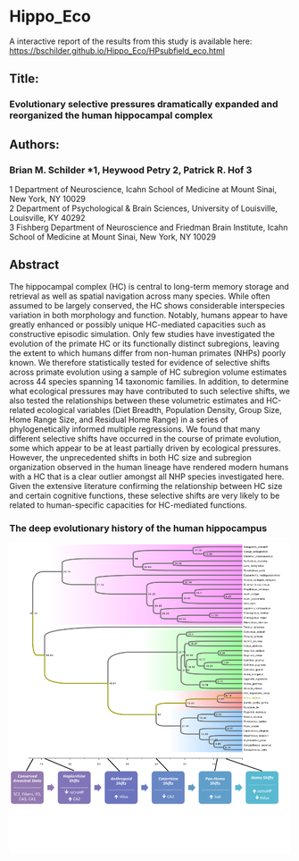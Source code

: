 # Hippo_Eco

A interactive report of the results from this study is available here:  
https://bschilder.github.io/Hippo_Eco/HPsubfield_eco.html


## Title:  
### Evolutionary selective pressures dramatically expanded and reorganized the human hippocampal complex  

## Authors:    
### Brian M. Schilder *1, Heywood Petry 2, Patrick R. Hof 3  
1 Department of Neuroscience, Icahn School of Medicine at Mount Sinai, New York, NY 10029  
2 Department of Psychological & Brain Sciences, University of Louisville, Louisville, KY 40292  
3 Fishberg Department of Neuroscience and Friedman Brain Institute, Icahn School of Medicine at Mount Sinai, New York, NY 10029  

## Abstract  
The hippocampal complex (HC) is central to long-term memory storage and retrieval as well as spatial navigation across many species. While often assumed to be largely conserved, the HC shows considerable interspecies variation in both morphology and function. Notably, humans appear to have greatly enhanced or possibly unique HC-mediated capacities such as constructive episodic simulation. Only few studies have investigated the evolution of the primate HC or its functionally distinct subregions, leaving the extent to which humans differ from non-human primates (NHPs) poorly known. We therefore statistically tested for evidence of selective shifts across primate evolution using a sample of HC subregion volume estimates across 44 species spanning 14 taxonomic families. In addition, to determine what ecological pressures may have contributed to such selective shifts, we also tested the relationships between these volumetric estimates and HC-related ecological variables (Diet Breadth, Population Density, Group Size, Home Range Size, and Residual Home Range) in a series of phylogenetically informed multiple regressions. We found that many different selective shifts have occurred in the course of primate evolution, some which appear to be at least partially driven by ecological pressures. However, the unprecedented shifts in both HC size and subregion organization observed in the human lineage have rendered modern humans with a HC that is a clear outlier amongst all NHP species investigated here. Given the extensive literature confirming the relationship between HC size and certain cognitive functions, these selective shifts are very likely to be related to human-specific capacities for HC-mediated functions.  

  
  
  
### The deep evolutionary history of the human hippocampus    
![HPeco_FigTree](./Figures/HPeco_FigTree.png)
